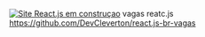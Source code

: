 [![Site React.js em construçao ](https://api.vercel.com/v1/integrations/deploy/prj_ybOKSf3O2a2Vi8RqKytf9jejssDG/MubS6bO9hi)](https://react-js-sand.vercel.app)
 vagas reatc.js
https://github.com/DevCleverton/react.js-br-vagas

